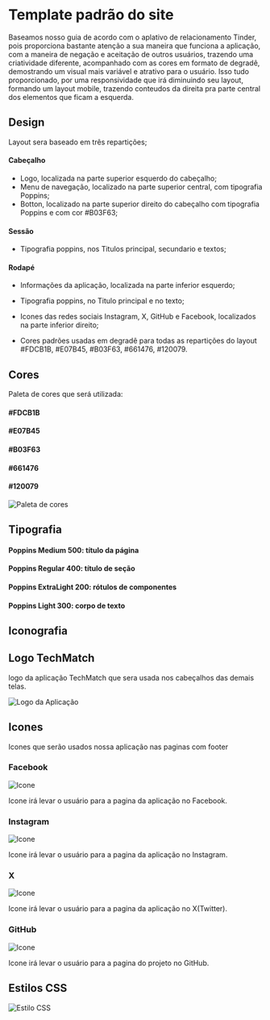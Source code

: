 # Template padrão do site

Baseamos nosso guia de acordo com o aplativo de relacionamento Tinder, pois proporciona bastante atenção a sua maneira que funciona a aplicação, com a maneira de negação e aceitação de outros usuários, trazendo uma criatividade diferente, acompanhado com as cores em formato de degradê, demostrando um visual mais variável e atrativo para o usuário.
Isso tudo proporcionado, por uma responsividade que irá diminuindo seu layout, formando um layout mobile, trazendo conteudos da direita pra parte central dos elementos que ficam a esquerda.

## Design

Layout sera baseado em três repartições;

#### Cabeçalho

- Logo, localizada na parte superior esquerdo do cabeçalho;
- Menu de navegação, localizado na parte superior central, com tipografia Poppins;
- Botton, localizado na parte superior direito do cabeçalho com tipografia Poppins e com cor #B03F63;

#### Sessão

- Tipografia poppins, nos Titulos principal, secundario e textos;

#### Rodapé

- Informações da aplicação, localizada na parte inferior esquerdo;
- Tipografia poppins, no Titulo principal e no texto;
- Icones das redes sociais Instagram, X, GitHub e Facebook, localizados na parte inferior direito;

- Cores padrões usadas em degradê para todas as repartições do layout #FDCB1B, #E07B45, #B03F63, #661476, #120079.

## Cores

Paleta de cores que será utilizada:

#### #FDCB1B

#### #E07B45

#### #B03F63

#### #661476

#### #120079

![Paleta de cores](img/paleta.png)

## Tipografia

#### Poppins Medium 500: título da página

#### Poppins Regular 400: título de seção

#### Poppins ExtraLight 200: rótulos de componentes

#### Poppins Light 300: corpo de texto

## Iconografia

## Logo TechMatch

logo da aplicação TechMatch que sera usada nos cabeçalhos das demais telas.

![Logo da Aplicação](img/LogoTechMatch1.png)

## Icones

Icones que serão usados nossa aplicação nas paginas com footer

### Facebook

![Icone](img/icone%20facebook.png)

Icone irá levar o usuário para a pagina da aplicação no Facebook.

### Instagram

![Icone](img/icone%20instagram.png)

Icone irá levar o usuário para a pagina da aplicação no Instagram.

### X

![Icone](img/icone%20twitter.png)

Icone irá levar o usuário para a pagina da aplicação no X(Twitter).

### GitHub

![Icone](img/icone%20GitHub.jpeg)

Icone irá levar o usuário para a pagina do projeto no GitHub.

## Estilos CSS

![Estilo CSS](img/codigopaint.png)

